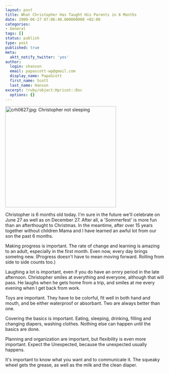 ```yaml
---
layout: post
title: What Christopher Has Taught His Parents in 6 Months
date: 2000-06-27 07:06:40.000000000 +02:00
categories:
- General
tags: []
status: publish
type: post
published: true
meta:
  aktt_notify_twitter: 'yes'
author:
  login: shanson
  email: papascott-wp@gmail.com
  display_name: PapaScott
  first_name: Scott
  last_name: Hanson
excerpt: !ruby/object:Hpricot::Doc
  options: {}
---
```

<p><img src="https://www.papascott.de/wordpress/wp-content/uploads/2000/06/2000062604.jpg" height="319" width="350" border="0" alt="crh0627.jpg: Christopher not sleeping" /></p>
<p>Christopher is 6 months old today. I'm sure in the future we'll celebrate on June 27 as well as on December 27. After all, a 'Sommerfest' is more fun than an afterthought to Christmas. In the meantime, after over 15 years together without children Mama and I have learned an awful lot from our son the past 6 months.</p>
<p>Making progress is important. The rate of change and learning is amazing to an adult, especially in the first month. Even now, every day brings sometng new. (Progress doesn't have to mean moving forward. Rolling from side to side counts too.)</p>
<p>Laughing a lot is important, even if you do have an ornry period in the late afternoon. Christopher smiles at everything and everyone, although that will pass. He laughs when he gets home from a trip, and smiles at me every evening when I get back from work.</p>
<p>Toys are important. They have to be colorful, fit well in both hand and mouth, and be either waterproof or absorbant. Two are always better than one.</p>
<p>Covering the basics is important. Eating, sleeping, drinking, filling and changing diapers, washing clothes. Nothing else can happen until the basics are done.</p>
<p>Planning and organization are important, but flexibility is even more important. Expect the Unexpected, because the unexpected usually happens.</p>
<p>It's important to know what you want and to communicate it. The squeaky wheel gets the grease, as well as the milk and the clean diaper.</p>
